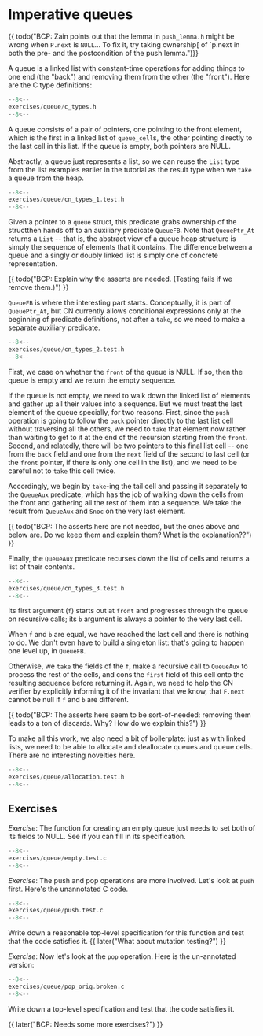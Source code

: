 # Imperative queues

{{ todo("BCP: Zain points out that the lemma in `push_lemma.h` might
be wrong when `P.next` is `NULL`...  To fix it, try taking ownership[
of `p.next in both the pre- and the postcondition of the push lemma.")}}

A queue is a linked list with constant-time operations for adding
things to one end (the "back") and removing them from the other (the
"front"). Here are the C type definitions:

```c title="exercises/queue/c_types.h"
--8<--
exercises/queue/c_types.h
--8<--
```

A queue consists of a pair of pointers, one pointing to the front
element, which is the first in a linked list of `queue_cell`s,
the other pointing directly to the last cell in this list. If the
queue is empty, both pointers are NULL.

Abstractly, a queue just represents a list, so we can reuse the `List`
type from the list examples earlier in the tutorial as the result type
when we `take` a queue from the heap.

```c title="exercises/queue/cn_types_1.test.h"
--8<--
exercises/queue/cn_types_1.test.h
--8<--
```

Given a pointer to a `queue` struct, this predicate grabs ownership
of the structthen hands off to an
auxiliary predicate `QueueFB`. Note that `QueuePtr_At` returns a
`List` -- that is, the abstract view of a queue heap structure is
simply the sequence of elements that it contains. The difference
between a queue and a singly or doubly linked list is simply one of
concrete representation.

{{ todo("BCP: Explain why the asserts are needed.  (Testing fails if
we remove them.)") }}

`QueueFB` is where the interesting part starts. Conceptually,
it is part of `QueuePtr_At`, but CN currently allows
conditional expressions only at the beginning of predicate
definitions, not after a `take`, so we need to make a separate
auxiliary predicate.

```c title="exercises/queue/cn_types_2.test.h"
--8<--
exercises/queue/cn_types_2.test.h
--8<--
```

First, we case on whether the `front` of the queue is NULL. If so,
then the queue is empty and we return the empty sequence.

If the queue is not empty, we need to walk down the linked list of
elements and gather up all their values into a sequence. But we must
treat the last element of the queue specially, for two reasons.
First, since the `push` operation is going to follow the `back`
pointer directly to the last list cell without traversing all the
others, we need to `take` that element now rather than waiting to
get to it at the end of the recursion starting from the `front`.
Second, and relatedly, there will be two pointers to this final list
cell -- one from the `back` field and one from the `next` field of
the second to last cell (or the `front` pointer, if there is only
one cell in the list), and we need to be careful not to `take` this
cell twice.

Accordingly, we begin by `take`-ing the tail cell and passing it
separately to the `QueueAux` predicate, which has the job of
walking down the cells from the front and gathering all the rest of
them into a sequence. We take the result from `QueueAux` and
`Snoc` on the very last element.

{{ todo("BCP: The asserts here are not needed, but the ones above and
below are.  Do we keep them and explain them?  What is the
explanation??") }}

Finally, the `QueueAux` predicate recurses down the list of
cells and returns a list of their contents.

```c title="exercises/queue/cn_types_3.test.h"
--8<--
exercises/queue/cn_types_3.test.h
--8<--
```

Its first argument (`f`) starts out at `front` and progresses
through the queue on recursive calls; its `b` argument is always a
pointer to the very last cell.

When `f` and `b` are equal, we have reached the last cell and
there is nothing to do. We don't even have to build a singleton
list: that's going to happen one level up, in `QueueFB`.

Otherwise, we `take` the fields of the `f`, make a recursive
call to `QueueAux` to process the rest of the cells, and cons the
`first` field of this cell onto the resulting sequence before
returning it. Again, we need to help the CN verifier by explicitly
informing it of the invariant that we know, that `F.next` cannot be
null if `f` and `b` are different.

{{ todo("BCP: The asserts here seem to be sort-of-needed: removing
them leads to a ton of discards.  Why?  How do we explain this?") }}

To make all this work, we also need a bit of boilerplate: just as with
linked lists, we need to be able to allocate and deallocate queues and
queue cells. There are no interesting novelties here.

```c title="exercises/queue/allocation.test.h"
--8<--
exercises/queue/allocation.test.h
--8<--
```

<!-- ====================================================================== -->

## Exercises

_Exercise_: The function for creating an empty queue just needs to set
both of its fields to NULL. See if you can fill in its specification.

```c title="exercises/queue/empty.test.c"
--8<--
exercises/queue/empty.test.c
--8<--
```

<!-- ====================================================================== -->

_Exercise_: The push and pop operations are more involved. Let's look
at `push` first.  Here's the unannotated C code.

```c title="exercises/queue/push.test.c"
--8<--
exercises/queue/push.test.c
--8<--
```

Write down a reasonable top-level specification for this function and
test that the code satisfies it.
{{ later("What about mutation testing?") }}

<!-- ====================================================================== -->

_Exercise_: Now let's look at the `pop` operation. Here is the un-annotated
version:

```c title="exercises/queue/pop_orig.broken.c"
--8<--
exercises/queue/pop_orig.broken.c
--8<--
```

Write down a top-level specification and test that the code satisfies it.

{{ later("BCP: Needs some more exercises?") }}
